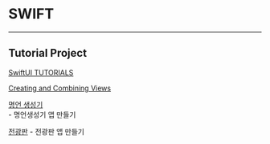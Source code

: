 # **SWIFT**
---------

## Tutorial Project 
[SwiftUI TUTORIALS](https://developer.apple.com/tutorials/swiftui)

[Creating and Combining Views](https://github.com/elenaseo05/Swift_Study/tree/main/Landmarks)   


[명언 생성기](https://github.com/elenaseo05/Swift_Study/tree/main/Phrase)    
    - 명언생성기 앱 만들기 

[전광판](https://github.com/elenaseo05/Swift_Study/tree/main/LedBoard)
    - 전광판 앱 만들기 
